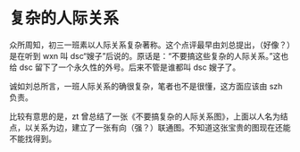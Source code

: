# 复杂的人际关系

众所周知，初三一班素以人际关系复杂著称。这个点评最早由刘总提出，（好像？）是在听到 wxn 叫 dsc“嫂子”后说的。原话是：“不要搞这些复杂的人际关系。”这也给 dsc 留下了一个永久性的外号。后来不管是谁都叫 dsc 嫂子了。

诚如刘总所言，一班人际关系的确很复杂，笔者也不是很懂，这方面应该由 szh 负责。

比较有意思的是，zt 曾总结了一张《不要搞复杂的人际关系图》，上面以人名为结点，以关系为边，建立了一张有向（强？）联通图。不知道这张宝贵的图现在还能不能找得到。